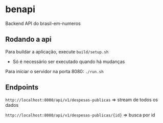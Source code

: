 # benapi

Backend API do brasil-em-numeros

## Rodando a api

Para buildar a aplicação, execute `build/setup.sh`
- Só é necessário ser executado quando há mudanças

Para iniciar o servidor na porta 8080: `./run.sh`

## Endpoints

`http://localhost:8080/api/v1/despesas-publicas` => stream de todos os dados

`http://localhost:8080/api/v1/despesas-publicas/{id}` => busca por id